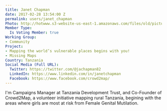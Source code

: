```yaml
---
title: Janet Chapman
date: 2017-02-28 13:54:00 Z
permalink: users/janet_chapman
Photo: http://hotwww.s3-website-us-east-1.amazonaws.com/files/old/pictures/picture-363-1488291554.jpg
Member Type:
  Is Voting Member: true
Working Group:
- Community
Project:
- Mapping the world’s vulnerable places begins with you!
- Missing Maps
Country: Tanzania
Social Media (Full URL):
  Twitter: https://twitter.com/@jachapman82
  LinkedIn: https://www.linkedin.com/in/janetchapman
  Facebook: https://www.facebook.com/crowd2map/
---
```


<p>I'm Campaigns Manager at Tanzania Development Trust, and Co-Founder of Crowd2Map, a volunteer initiative mapping rural Tanzania, begining with the areas where girls are most at risk from Female Genital Mutilation.</p>
